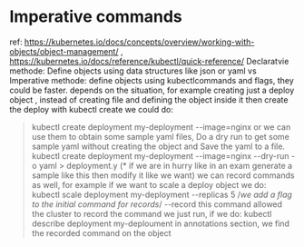 # Imperative commands
ref: https://kubernetes.io/docs/concepts/overview/working-with-objects/object-management/ , https://kubernetes.io/docs/reference/kubectl/quick-reference/
Declaratvie methode:
    Define objects using data structures like json or yaml
vs Imperative methode:
    define objects using kubectlcommands and flags, they could be faster.
depends on the situation, for example creating just a deploy object , instead of creating file and defining the object inside it then create the deploy with kubectl create we could do:
> kubectl create deployment my-deployment --image=nginx
or we can use them to obtain some sample yaml files, Do a dry run to get some sample yaml without creating the object and Save the yaml to a file.
> kubectl create deployment my-deployment --image=nginx --dry-run -o yaml > deployment.y
(* if we are in hurry like in an exam generate a sample like this then modify it like we want)
we can record commands as well, for example if we want to scale a deploy object we do:
> kubectl scale deployment my-deployment --replicas 5 /*we add a flag to the initial command for records*/ --record
this command allowed the cluster to record the command we just run, if we do:
> kubectl describe deployment my-deploument
in annotations section, we find the recorded command on the object